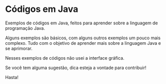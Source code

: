 Códigos em Java
==============

Exemplos de códigos em Java, feitos para aprender sobre a linguagem de programação Java.

Alguns exemplos são básicos, com alguns outros exemplos um pouco mais complexo. Tudo com o objetivo de aprender mais sobre a linguagem Java e se aprimorar.

Nesses exemplos de códigos não usei a interface gráfica.

Se você tem alguma sugestão, dica esteja a vontade para contribuir!

Hasta!
